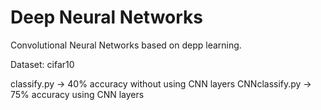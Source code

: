 # Deep Neural Networks
Convolutional Neural Networks based on depp learning.

Dataset: cifar10

classify.py -> 40% accuracy without using CNN layers
CNNclassify.py -> 75% accuracy using CNN layers
